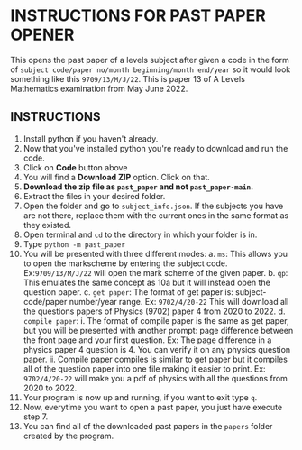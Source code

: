 # INSTRUCTIONS FOR PAST PAPER OPENER

This opens the past paper of a levels subject after given a code in the form of
`subject code/paper no/month beginning/month end/year` so it would look something like this
`9709/13/M/J/22`. This is paper 13 of A Levels Mathematics examination from May June 2022.

## INSTRUCTIONS

1. Install python if you haven't already.
2. Now that you've installed python you're ready to download and run the code.
3. Click on **Code** button above
4. You will find a **Download ZIP** option. Click on that.
5. **Download the zip file as `past_paper` and not `past_paper-main`.**
6. Extract the files in your desired folder.
7. Open the folder and go to `subject_info.json`. If the subjects you have are not there, replace them with the current ones in the same format as they existed.
8. Open terminal and `cd` to the directory in which your folder is in.
9. Type `python -m past_paper`
10. You will be presented with three different modes:
    a. `ms`: This allows you to open the markscheme by entering the subject code.
        Ex:`9709/13/M/J/22` will open the mark scheme of the given paper.
    b. `qp`: This emulates the same concept as 10a but it will instead open the question  paper.
    c. `get paper`: The format of get paper is: subject-code/paper number/year range.
        Ex: `9702/4/20-22` This will download all the questions papers of Physics (9702)
        paper 4 from 2020 to 2022.
    d. `compile paper`:
        i. The format of compile paper is the same as get paper, but you will be presented with another prompt: page difference between the front page and your first question. Ex: The page difference in a physics paper 4 question is 4. You can verify it on any physics question paper.
        ii. Compile paper compiles is similar to get paper but it compiles all of the question paper into one file making it easier to print.
        Ex: `9702/4/20-22` will make you a pdf of physics with all the questions from 2020 to 2022.
11. Your program is now up and running, if you want to exit type `q`.
12. Now, everytime you want to open a past paper, you just have execute step 7.
13. You can find all of the downloaded past papers in the `papers` folder created by the program.
